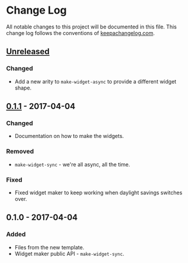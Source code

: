 # Change Log
All notable changes to this project will be documented in this file. This change log follows the conventions of [keepachangelog.com](http://keepachangelog.com/).

## [Unreleased]
### Changed
- Add a new arity to `make-widget-async` to provide a different widget shape.

## [0.1.1] - 2017-04-04
### Changed
- Documentation on how to make the widgets.

### Removed
- `make-widget-sync` - we're all async, all the time.

### Fixed
- Fixed widget maker to keep working when daylight savings switches over.

## 0.1.0 - 2017-04-04
### Added
- Files from the new template.
- Widget maker public API - `make-widget-sync`.

[Unreleased]: https://github.com/your-name/clj-issn/compare/0.1.1...HEAD
[0.1.1]: https://github.com/your-name/clj-issn/compare/0.1.0...0.1.1
